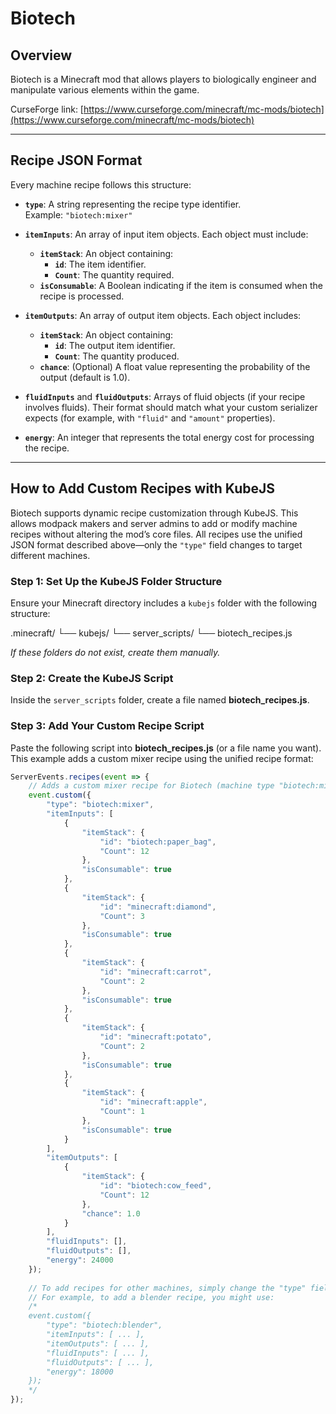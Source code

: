 # Biotech

## Overview
Biotech is a Minecraft mod that allows players to biologically engineer and manipulate various elements within the game.

CurseForge link: [https://www.curseforge.com/minecraft/mc-mods/biotech](https://www.curseforge.com/minecraft/mc-mods/biotech)

---

## Recipe JSON Format
Every machine recipe follows this structure:

- **`type`**: A string representing the recipe type identifier.  
  Example: `"biotech:mixer"`

- **`itemInputs`**: An array of input item objects. Each object must include:
    - **`itemStack`**: An object containing:
        - **`id`**: The item identifier.
        - **`Count`**: The quantity required.
    - **`isConsumable`**: A Boolean indicating if the item is consumed when the recipe is processed.

- **`itemOutputs`**: An array of output item objects. Each object includes:
    - **`itemStack`**: An object containing:
        - **`id`**: The output item identifier.
        - **`Count`**: The quantity produced.
    - **`chance`**: (Optional) A float value representing the probability of the output (default is 1.0).

- **`fluidInputs`** and **`fluidOutputs`**: Arrays of fluid objects (if your recipe involves fluids). Their format should match what your custom serializer expects (for example, with `"fluid"` and `"amount"` properties).

- **`energy`**: An integer that represents the total energy cost for processing the recipe.

---

## How to Add Custom Recipes with KubeJS

Biotech supports dynamic recipe customization through KubeJS. This allows modpack makers and server admins to add or modify machine recipes without altering the mod’s core files. All recipes use the unified JSON format described above—only the `"type"` field changes to target different machines.

### Step 1: Set Up the KubeJS Folder Structure

Ensure your Minecraft directory includes a `kubejs` folder with the following structure:

.minecraft/ 
    └── kubejs/ 
        └── server_scripts/ 
            └── biotech_recipes.js


*If these folders do not exist, create them manually.*

### Step 2: Create the KubeJS Script

Inside the `server_scripts` folder, create a file named **biotech_recipes.js**.

### Step 3: Add Your Custom Recipe Script

Paste the following script into **biotech_recipes.js** (or a file name you want). This example adds a custom mixer recipe using the unified recipe format:

```js
ServerEvents.recipes(event => {
    // Adds a custom mixer recipe for Biotech (machine type "biotech:mixer")
    event.custom({
        "type": "biotech:mixer",
        "itemInputs": [
            {
                "itemStack": {
                    "id": "biotech:paper_bag",
                    "Count": 12
                },
                "isConsumable": true
            },
            {
                "itemStack": {
                    "id": "minecraft:diamond",
                    "Count": 3
                },
                "isConsumable": true
            },
            {
                "itemStack": {
                    "id": "minecraft:carrot",
                    "Count": 2
                },
                "isConsumable": true
            },
            {
                "itemStack": {
                    "id": "minecraft:potato",
                    "Count": 2
                },
                "isConsumable": true
            },
            {
                "itemStack": {
                    "id": "minecraft:apple",
                    "Count": 1
                },
                "isConsumable": true
            }
        ],
        "itemOutputs": [
            {
                "itemStack": {
                    "id": "biotech:cow_feed",
                    "Count": 12
                },
                "chance": 1.0
            }
        ],
        "fluidInputs": [],
        "fluidOutputs": [],
        "energy": 24000
    });
    
    // To add recipes for other machines, simply change the "type" field.
    // For example, to add a blender recipe, you might use:
    /*
    event.custom({
        "type": "biotech:blender",
        "itemInputs": [ ... ],
        "itemOutputs": [ ... ],
        "fluidInputs": [ ... ],
        "fluidOutputs": [ ... ],
        "energy": 18000
    });
    */
});
